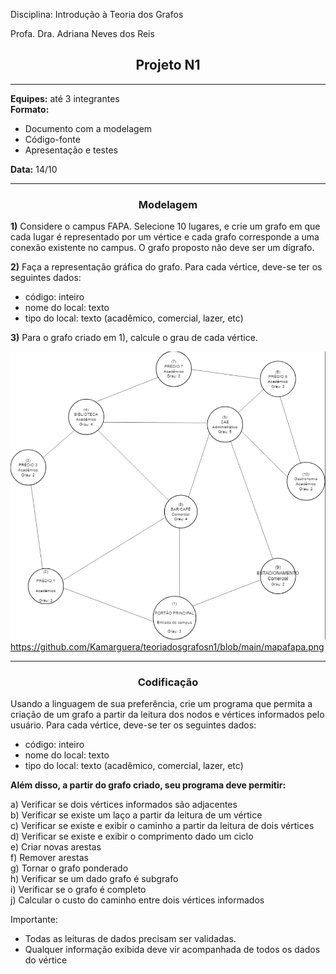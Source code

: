 Disciplina: Introdução à Teoria dos Grafos

Profa. Dra. Adriana Neves dos Reis

##  <center>Projeto N1</center>
___


**Equipes:** até 3 integrantes<br>
**Formato:**
- Documento com a modelagem
- Código-fonte
- Apresentação e testes

**Data:** 14/10
___
### <center>Modelagem</center> 

**1)** Considere o campus FAPA. Selecione 10 lugares, e crie um grafo em que cada lugar é representado
por um vértice e cada grafo corresponde a uma conexão existente no campus. O grafo proposto não
deve ser um dígrafo.

**2)** Faça a representação gráfica do grafo. Para cada vértice, deve-se ter os seguintes dados:
- código: inteiro
- nome do local: texto
- tipo do local: texto (acadêmico, comercial, lazer, etc)



**3)** Para o grafo criado em 1), calcule o grau de cada vértice.

![alt text](https://github.com/Kamarguera/teoriadosgrafosn1/blob/main/mapafapa.png?raw=true)
https://github.com/Kamarguera/teoriadosgrafosn1/blob/main/mapafapa.png





___
### <center>Codificação</center>



Usando a linguagem de sua preferência, crie um programa que permita a criação de um grafo a partir
da leitura dos nodos e vértices informados pelo usuário.
Para cada vértice, deve-se ter os seguintes dados:
- código: inteiro
- nome do local: texto
- tipo do local: texto (acadêmico, comercial, lazer, etc)

**Além disso, a partir do grafo criado, seu programa deve permitir:**<p>
a) Verificar se dois vértices informados são adjacentes <br>
b) Verificar se existe um laço a partir da leitura de um vértice<br>
c)  Verificar se existe e exibir o caminho a partir da leitura de dois vértices<br>
d) Verificar se existe e exibir o comprimento dado um ciclo<br>
e) Criar novas arestas<br>
f) Remover arestas<br>
g) Tornar o grafo ponderado<br>
h) Verificar se um dado grafo é subgrafo<br>
i) Verificar se o grafo é completo<br>
j) Calcular o custo do caminho entre dois vértices informados<br>

Importante:
- Todas as leituras de dados precisam ser validadas.
- Qualquer informação exibida deve vir acompanhada de todos os dados do vértice



